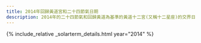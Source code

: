 ```yaml
---
title: 2014年回歸黃道宮和二十四節氣日期
description: 2014年的二十四節氣和回歸黃道為基準的黃道十二宮(又稱十二星座)的交界日期，常見於西洋占星術和星座運程
---
```

{% include_relative _solarterm_details.html year="2014" %}
